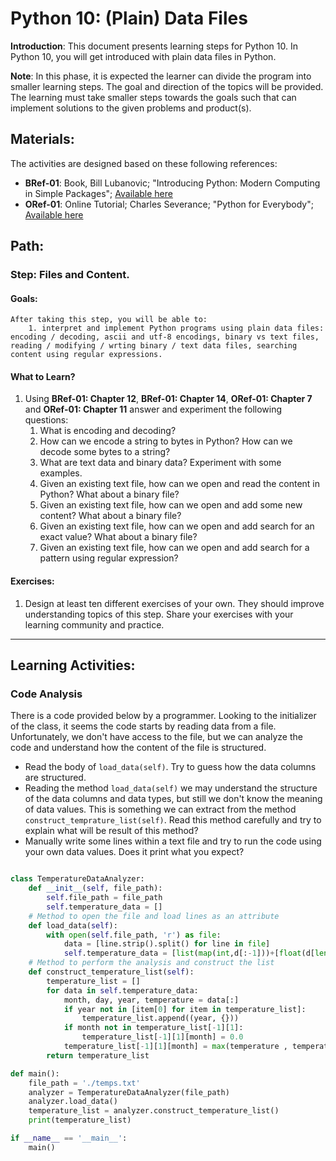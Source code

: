 # Python 10: (Plain) Data Files

**Introduction**: This document presents learning steps for Python 10. In Python 10, you will get introduced with plain data files in Python.

**Note**: In this phase, it is expected the learner can divide the program into smaller learning steps. The goal and direction of the topics will be provided. The learning must take smaller steps towards the goals such that can implement solutions to the given problems and product(s).

## Materials:

The activities are designed based on these following references:

- **BRef-01**: Book, Bill Lubanovic; "Introducing Python: Modern Computing in Simple Packages"; [Available here](https://www.oreilly.com/library/view/introducing-python-2nd/9781492051374/)
- **ORef-01**: Online Tutorial; Charles Severance; "Python for Everybody"; [Available here](https://books.trinket.io/pfe/index.html)


## Path:

### Step: Files and Content.

#### Goals:

```
After taking this step, you will be able to:
	1. interpret and implement Python programs using plain data files: encoding / decoding, ascii and utf-8 encodings, binary vs text files, reading / modifying / wrting binary / text data files, searching content using regular expressions.
```

#### What to Learn?

1. Using **BRef-01: Chapter 12**, **BRef-01: Chapter 14**, **ORef-01: Chapter 7** and **ORef-01: Chapter 11** answer and experiment the following questions:
   1. What is encoding and decoding?
   2. How can we encode a string to bytes in Python? How can we decode some bytes to a string?
   3. What are text data and binary data? Experiment with some examples.
   4. Given an existing text file, how can we open and read the content in Python? What about a binary file?
   5. Given an existing text file, how can we open and add some new content? What about a binary file?
   6. Given an existing text file, how can we open and add search for an exact value? What about a binary file?
   7. Given an existing text file, how can we open and add search for a pattern using regular expression?

#### Exercises:

1. Design at least ten different exercises of your own. They should improve understanding topics of this step. Share your exercises with your learning community and practice.


<hr>

## Learning Activities:

### Code Analysis

There is a code provided below by a programmer. Looking to the initializer of the class, it seems the code starts by reading data from a file. Unfortunately, we don't have access to the file, but we can analyze the code and understand how the content of the file is structured.

- Read the body of `load_data(self)`. Try to guess how the data columns are structured.
- Reading the method `load_data(self)` we may understand the structure of the data columns and data types, but still we don't know the meaning of data values. This is something we can extract from the method `construct_temprature_list(self)`. Read this method carefully and try to explain what will be result of this method? 
- Manually write some lines within a text file and try to run the code using your own data values. Does it print what you expect?


```python

class TemperatureDataAnalyzer:
    def __init__(self, file_path):
        self.file_path = file_path
        self.temperature_data = []
    # Method to open the file and load lines as an attribute
    def load_data(self):
        with open(self.file_path, 'r') as file:
            data = [line.strip().split() for line in file]
            self.temperature_data = [list(map(int,d[:-1]))+[float(d[len(d)-1])] for d in data]    
    # Method to perform the analysis and construct the list
    def construct_temperature_list(self):
        temperature_list = []
        for data in self.temperature_data:
            month, day, year, temperature = data[:]
            if year not in [item[0] for item in temperature_list]:
                temperature_list.append((year, {}))
            if month not in temperature_list[-1][1]:
                temperature_list[-1][1][month] = 0.0
            temperature_list[-1][1][month] = max(temperature , temperature_list[-1][1][month]) 
        return temperature_list

def main():
    file_path = './temps.txt'  
    analyzer = TemperatureDataAnalyzer(file_path)
    analyzer.load_data()
    temperature_list = analyzer.construct_temperature_list()
    print(temperature_list)

if __name__ == '__main__':
    main()

```